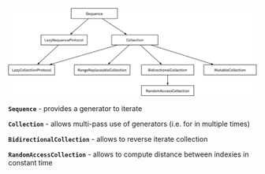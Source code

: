 ![](Collections%20Protocol/2019-03-26-protocol-hierarchy-07a31a97.png)

**`Sequence`** - provides a generator to iterate

**`Collection`** - allows multi-pass use of generators (i.e. for in multiple times)

**`BidirectionalCollection`** - allows to reverse iterate collection

**`RandomAccessCollection`** - allows to compute distance between indexies in constant time